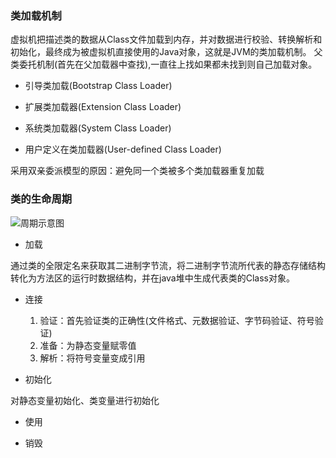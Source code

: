 
### 类加载机制

虚拟机把描述类的数据从Class文件加载到内存，并对数据进行校验、转换解析和初始化，最终成为被虚拟机直接使用的Java对象，这就是JVM的类加载机制。
父类委托机制(首先在父加载器中查找),一直往上找如果都未找到则自己加载对象。


* 引导类加载(Bootstrap Class Loader)

* 扩展类加载器(Extension Class Loader)

* 系统类加载器(System Class Loader)

* 用户定义在类加载器(User-defined Class Loader)

采用双亲委派模型的原因：避免同一个类被多个类加载器重复加载


### 类的生命周期

![周期示意图](http://wx1.sinaimg.cn/large/9c349f47gy1fxtegjyf36j20l40ar0sr.jpg)

* 加载 

通过类的全限定名来获取其二进制字节流，将二进制字节流所代表的静态存储结构转化为方法区的运行时数据结构，并在java堆中生成代表类的Class对象。

* 连接

   1. 验证：首先验证类的正确性(文件格式、元数据验证、字节码验证、符号验证)
   2. 准备：为静态变量赋零值
   3. 解析：将符号变量变成引用

* 初始化

对静态变量初始化、类变量进行初始化

* 使用

* 销毁